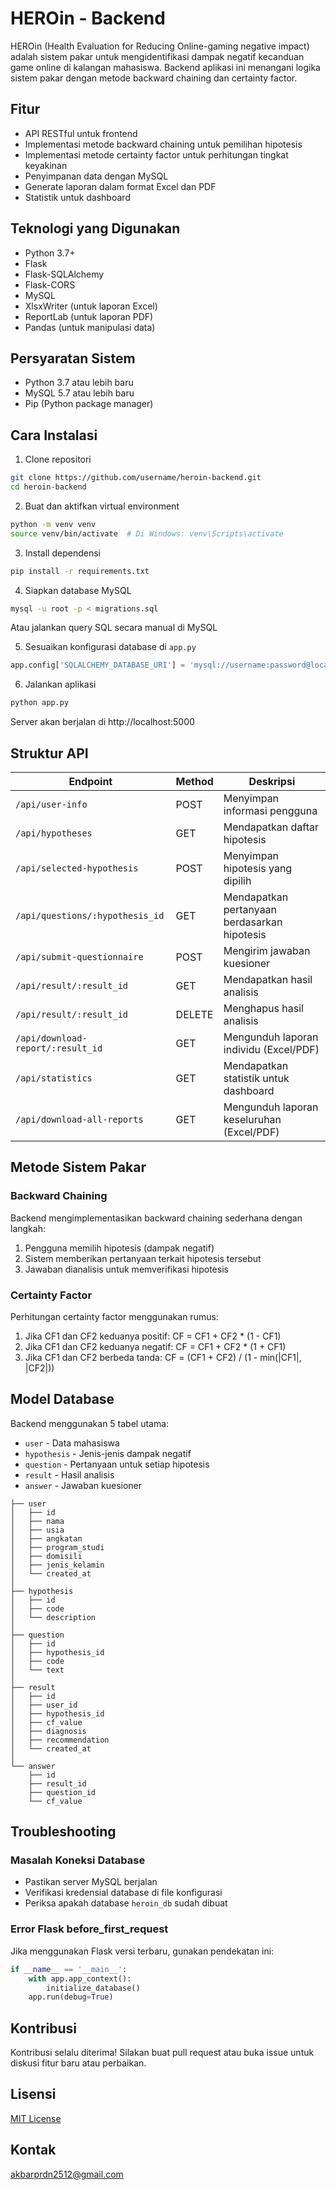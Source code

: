 # HEROin - Backend

HEROin (Health Evaluation for Reducing Online-gaming negative impact) adalah sistem pakar untuk mengidentifikasi dampak negatif kecanduan game online di kalangan mahasiswa. Backend aplikasi ini menangani logika sistem pakar dengan metode backward chaining dan certainty factor.

## Fitur

- API RESTful untuk frontend
- Implementasi metode backward chaining untuk pemilihan hipotesis
- Implementasi metode certainty factor untuk perhitungan tingkat keyakinan
- Penyimpanan data dengan MySQL
- Generate laporan dalam format Excel dan PDF
- Statistik untuk dashboard

## Teknologi yang Digunakan

- Python 3.7+
- Flask
- Flask-SQLAlchemy
- Flask-CORS
- MySQL
- XlsxWriter (untuk laporan Excel)
- ReportLab (untuk laporan PDF)
- Pandas (untuk manipulasi data)

## Persyaratan Sistem

- Python 3.7 atau lebih baru
- MySQL 5.7 atau lebih baru
- Pip (Python package manager)

## Cara Instalasi

1. Clone repositori
```sh
git clone https://github.com/username/heroin-backend.git
cd heroin-backend
```

2. Buat dan aktifkan virtual environment
```sh
python -m venv venv
source venv/bin/activate  # Di Windows: venv\Scripts\activate
```

3. Install dependensi
```sh
pip install -r requirements.txt
```

4. Siapkan database MySQL
```sh
mysql -u root -p < migrations.sql
```
Atau jalankan query SQL secara manual di MySQL

5. Sesuaikan konfigurasi database di `app.py`
```python
app.config['SQLALCHEMY_DATABASE_URI'] = 'mysql://username:password@localhost/heroin_db'
```

6. Jalankan aplikasi
```sh
python app.py
```

Server akan berjalan di http://localhost:5000

## Struktur API

| Endpoint | Method | Deskripsi |
|----------|--------|-----------|
| `/api/user-info` | POST | Menyimpan informasi pengguna |
| `/api/hypotheses` | GET | Mendapatkan daftar hipotesis |
| `/api/selected-hypothesis` | POST | Menyimpan hipotesis yang dipilih |
| `/api/questions/:hypothesis_id` | GET | Mendapatkan pertanyaan berdasarkan hipotesis |
| `/api/submit-questionnaire` | POST | Mengirim jawaban kuesioner |
| `/api/result/:result_id` | GET | Mendapatkan hasil analisis |
| `/api/result/:result_id` | DELETE | Menghapus hasil analisis |
| `/api/download-report/:result_id` | GET | Mengunduh laporan individu (Excel/PDF) |
| `/api/statistics` | GET | Mendapatkan statistik untuk dashboard |
| `/api/download-all-reports` | GET | Mengunduh laporan keseluruhan (Excel/PDF) |

## Metode Sistem Pakar

### Backward Chaining

Backend mengimplementasikan backward chaining sederhana dengan langkah:
1. Pengguna memilih hipotesis (dampak negatif)
2. Sistem memberikan pertanyaan terkait hipotesis tersebut
3. Jawaban dianalisis untuk memverifikasi hipotesis

### Certainty Factor

Perhitungan certainty factor menggunakan rumus:
1. Jika CF1 dan CF2 keduanya positif: CF = CF1 + CF2 * (1 - CF1)
2. Jika CF1 dan CF2 keduanya negatif: CF = CF1 + CF2 * (1 + CF1)
3. Jika CF1 dan CF2 berbeda tanda: CF = (CF1 + CF2) / (1 - min(|CF1|, |CF2|))

## Model Database

Backend menggunakan 5 tabel utama:
- `user` - Data mahasiswa
- `hypothesis` - Jenis-jenis dampak negatif
- `question` - Pertanyaan untuk setiap hipotesis
- `result` - Hasil analisis
- `answer` - Jawaban kuesioner

```
├── user
│   ├── id
│   ├── nama
│   ├── usia
│   ├── angkatan
│   ├── program_studi
│   ├── domisili
│   ├── jenis_kelamin
│   └── created_at
│
├── hypothesis
│   ├── id
│   ├── code
│   └── description
│
├── question
│   ├── id
│   ├── hypothesis_id
│   ├── code
│   └── text
│
├── result
│   ├── id
│   ├── user_id
│   ├── hypothesis_id
│   ├── cf_value
│   ├── diagnosis
│   ├── recommendation
│   └── created_at
│
└── answer
    ├── id
    ├── result_id
    ├── question_id
    └── cf_value
```

## Troubleshooting

### Masalah Koneksi Database
- Pastikan server MySQL berjalan
- Verifikasi kredensial database di file konfigurasi
- Periksa apakah database `heroin_db` sudah dibuat

### Error Flask before_first_request
Jika menggunakan Flask versi terbaru, gunakan pendekatan ini:
```python
if __name__ == '__main__':
    with app.app_context():
        initialize_database()
    app.run(debug=True)
```

## Kontribusi

Kontribusi selalu diterima! Silakan buat pull request atau buka issue untuk diskusi fitur baru atau perbaikan.

## Lisensi

[MIT License](LICENSE)

## Kontak

akbarprdn2512@gmail.com
